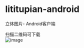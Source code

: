 # lititupian-android
立体图片- Android客户端

扫描二维码可下载  
 ![image](http://jiangzhoumigs-jiangzhoumigs.stor.sinaapp.com/300/2015-09-25-1623418634.png)
